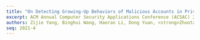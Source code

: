 ```yaml
---
title: "On Detecting Growing-Up Behaviors of Malicious Accounts in Privacy-Centric Mobile Social Networks"
excerpt: ACM Annual Computer Security Applications Conference (ACSAC) 2021
authors: Zijie Yang, Binghui Wang, Haoran Li, Dong Yuan, <strong>Zhuotao Liu</strong>, Neil Zhenqiang Gong, Chang Liu, Qi Li, Xiao Liang, Shaofeng Hu
seq: 2021-4
---
```

